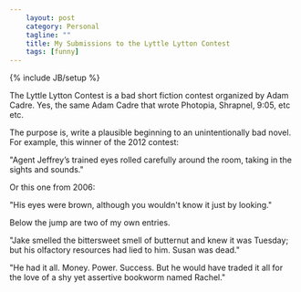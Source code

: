 ```yaml
---
    layout: post
    category: Personal 
    tagline: ""
    title: My Submissions to the Lyttle Lytton Contest
    tags: [funny]
---
```

{% include JB/setup %}

The Lyttle Lytton Contest is a bad short fiction contest organized by Adam Cadre. Yes, the same Adam Cadre that wrote Photopia, Shrapnel, 9:05, etc etc. 

The purpose is, write a plausible beginning to an unintentionally bad novel. For example, this winner of the 2012 contest:

"Agent Jeffrey’s trained eyes rolled carefully around the room, taking in the sights and sounds."

Or this one from 2006: 

"His eyes were brown, although you wouldn't know it just by looking."

Below the jump are two of my own entries.

<!-- more -->

"Jake smelled the bittersweet smell of butternut and knew it was Tuesday; but his olfactory resources had lied to him. Susan was dead."

"He had it all. Money. Power. Success. But he would have traded it all for the love of a shy yet assertive bookworm named Rachel."






